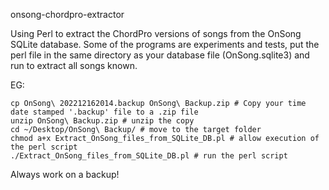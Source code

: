 onsong-chordpro-extractor

Using Perl to extract the ChordPro versions of songs from the OnSong SQLite database. Some of the programs are experiments and tests, put the perl file in the same directory as your database file (OnSong.sqlite3) and run to extract all songs known.

EG:
```
cp OnSong\ 202212162014.backup OnSong\ Backup.zip # Copy your time date stamped '.backup' file to a .zip file
unzip OnSong\ Backup.zip # unzip the copy
cd ~/Desktop/OnSong\ Backup/ # move to the target folder
chmod a+x Extract_OnSong_files_from_SQLite_DB.pl # allow execution of the perl script
./Extract_OnSong_files_from_SQLite_DB.pl # run the perl script
```
Always work on a backup!
